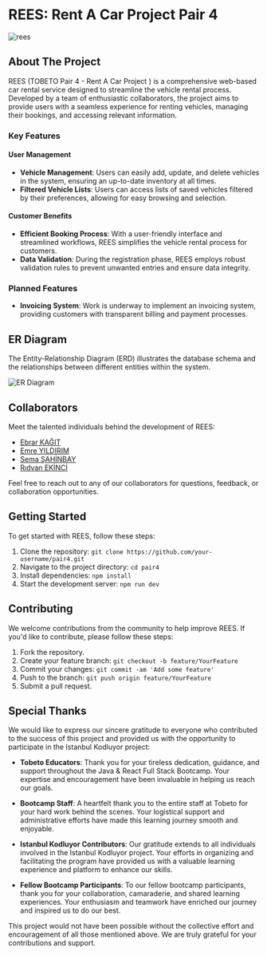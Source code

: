 # REES: Rent A Car Project Pair 4


![rees](https://github.com/EbrarKgt/pair4_rentACar/assets/41169219/3854e45e-36f1-4597-8814-1e102d8a25ae)

## About The Project

REES (TOBETO Pair 4 - Rent A Car Project ) is a comprehensive web-based car rental service designed to streamline the vehicle rental process. Developed by a team of enthusiastic collaborators, the project aims to provide users with a seamless experience for renting vehicles, managing their bookings, and accessing relevant information.

### Key Features

#### User Management

- **Vehicle Management**: Users can easily add, update, and delete vehicles in the system, ensuring an up-to-date inventory at all times.
- **Filtered Vehicle Lists**: Users can access lists of saved vehicles filtered by their preferences, allowing for easy browsing and selection.

#### Customer Benefits

- **Efficient Booking Process**: With a user-friendly interface and streamlined workflows, REES simplifies the vehicle rental process for customers.
- **Data Validation**: During the registration phase, REES employs robust validation rules to prevent unwanted entries and ensure data integrity.

### Planned Features

- **Invoicing System**: Work is underway to implement an invoicing system, providing customers with transparent billing and payment processes.

## ER Diagram

The Entity-Relationship Diagram (ERD) illustrates the database schema and the relationships between different entities within the system.

![ER Diagram](https://github.com/EbrarKgt/pair4_rentACar/assets/41169219/4b22cf9c-311c-433d-9855-f659f9668afc)


## Collaborators

Meet the talented individuals behind the development of REES:

- [Ebrar KAĞIT](https://github.com/EbrarKgt)
- [Emre YILDIRIM](https://github.com/emreyldrm)
- [Sema ŞAHİNBAY](https://github.com/semasahinbay)
- [Rıdvan EKİNCİ](https://github.com/rdvneknc)


Feel free to reach out to any of our collaborators for questions, feedback, or collaboration opportunities.

## Getting Started

To get started with REES, follow these steps:

1. Clone the repository: `git clone https://github.com/your-username/pair4.git`
2. Navigate to the project directory: `cd pair4`
3. Install dependencies: `npm install`
4. Start the development server: `npm run dev`

## Contributing

We welcome contributions from the community to help improve REES. If you'd like to contribute, please follow these steps:

1. Fork the repository.
2. Create your feature branch: `git checkout -b feature/YourFeature`
3. Commit your changes: `git commit -am 'Add some feature'`
4. Push to the branch: `git push origin feature/YourFeature`
5. Submit a pull request.

## Special Thanks

We would like to express our sincere gratitude to everyone who contributed to the success of this project and provided us with the opportunity to participate in the Istanbul Kodluyor project:

- **Tobeto Educators**: Thank you for your tireless dedication, guidance, and support throughout the Java & React Full Stack Bootcamp. Your expertise and encouragement have been invaluable in helping us reach our goals.

- **Bootcamp Staff**: A heartfelt thank you to the entire staff at Tobeto for your hard work behind the scenes. Your logistical support and administrative efforts have made this learning journey smooth and enjoyable.

- **Istanbul Kodluyor Contributors**: Our gratitude extends to all individuals involved in the Istanbul Kodluyor project. Your efforts in organizing and facilitating the program have provided us with a valuable learning experience and platform to enhance our skills.

- **Fellow Bootcamp Participants**: To our fellow bootcamp participants, thank you for your collaboration, camaraderie, and shared learning experiences. Your enthusiasm and teamwork have enriched our journey and inspired us to do our best.

This project would not have been possible without the collective effort and encouragement of all those mentioned above. We are truly grateful for your contributions and support.


